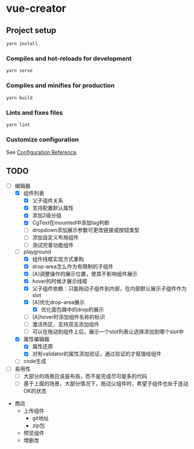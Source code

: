 # vue-creator

## Project setup
```
yarn install
```

### Compiles and hot-reloads for development
```
yarn serve
```

### Compiles and minifies for production
```
yarn build
```

### Lints and fixes files
```
yarn lint
```

### Customize configuration
See [Configuration Reference](https://cli.vuejs.org/config/).


## TODO

- [ ] 编辑器
    - [x] 组件列表
        - [x] 父子组件关系
        - [x] 支持配置默认属性
        - [x] 添加2级分组
        - [x] CgText在mounted中添加tag判断
        - [ ] dropdown添加展示参数可更改链接或按钮类型
        - [ ] 添加自定义布局组件
        - [ ] 测试完善功能组件
    - [ ] playground
        - [x] 组件线框实现方式重构
        - [x] drop-area怎么作为有限制的子组件
        - [x] [A]调整操作的展示位置，使其不影响组件展示
        - [x] hover的时候才展示线框
        - [x] 父子组件依赖：只能拖动子组件到内部，在内部默认展示子组件作为slot
        - [x] [A]优化drop-area展示
            - [x] 优化面包屑中的drop的展示
        - [ ] [A]hover时添加组件名称的标识
        - [ ] 激活热区，支持双击添加组件
        - [ ] 可以在拖动到组件上后，展示一个slot列表让选择添加到哪个slot中
    - [x] 属性编辑器
        - [x] 属性还原
        - [x] 对有validator的属性添加验证，通过验证的才赋值给组件

    - [ ] code生成

- [ ] 易用性
    - [ ] 大部分的场景应该是布局，而不是完成尽可能多的代码
    - [ ] 基于上面的场景，大部分情况下，拖动父组件时，希望子组件也处于连动OK的状态

- 商店
    - 上传组件
        - git地址
        - zip包
    - 预览组件
    - 增删改